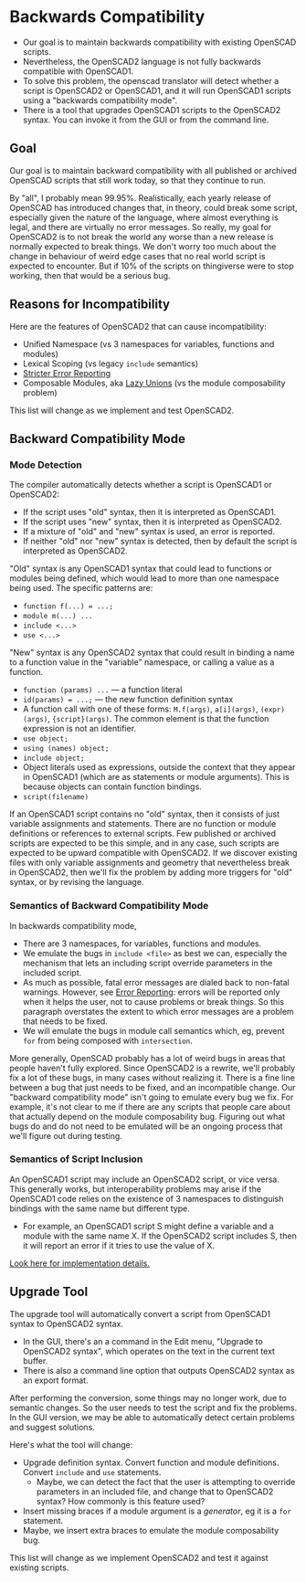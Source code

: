 # Backwards Compatibility

* Our goal is to maintain backwards compatibility with existing OpenSCAD scripts.
* Nevertheless, the OpenSCAD2 language is not fully backwards compatible with OpenSCAD1.
* To solve this problem, the openscad translator will detect whether a script is OpenSCAD2
  or OpenSCAD1, and it will run OpenSCAD1 scripts using a "backwards compatibility mode".
* There is a tool that upgrades OpenSCAD1 scripts to the OpenSCAD2 syntax.
  You can invoke it from the GUI or from the command line.

## Goal
Our goal is to maintain backward compatibility with all published or archived
OpenSCAD scripts that still work today, so that they continue to run.

By "all", I probably mean 99.95%.
Realistically, each yearly release of OpenSCAD has introduced changes that,
in theory, could break some script, especially given the nature of the language,
where almost everything is legal, and there are virtually no error messages.
So really, my goal for OpenSCAD2 is to not break the world any worse than
a new release is normally expected to break things. We don't worry too much
about the change in behaviour of weird edge cases that no real world script
is expected to encounter. But if 10% of the scripts on thingiverse were to stop working,
then that would be a serious bug.

## Reasons for Incompatibility
Here are the features of OpenSCAD2 that can cause incompatibility:
* Unified Namespace
  (vs 3 namespaces for variables, functions and modules)
* Lexical Scoping
  (vs legacy `include` semantics)
* [Stricter Error Reporting](Error_Reporting.md)
* Composable Modules,
  aka [Lazy Unions](https://github.com/openscad/openscad/wiki/OEP2:-Implicit-Unions)
  (vs the module composability problem)

This list will change as we implement and test OpenSCAD2.

## Backward Compatibility Mode
### Mode Detection
The compiler automatically detects whether a script is OpenSCAD1 or OpenSCAD2:
* If the script uses "old" syntax, then it is interpreted as OpenSCAD1.
* If the script uses "new" syntax, then it is interpreted as OpenSCAD2.
* If a mixture of "old" and "new" syntax is used, an error is reported.
* If neither "old" nor "new" syntax is detected, then
  by default the script is interpreted as OpenSCAD2.

"Old" syntax is any OpenSCAD1 syntax that could lead to functions or
modules being defined, which would lead to more than one namespace being used.
The specific patterns are:
* `function f(...) = ...;`
* `module m(...) ...`
* `include <...>`
* `use <...>`

"New" syntax is any OpenSCAD2 syntax that could result in
binding a name to a function value in the "variable" namespace,
or calling a value as a function.
* `function (params) ...` &mdash; a function literal
* `id(params) = ...;` &mdash; the new function definition syntax
* A function call with one of these forms:
  `M.f(args)`, `a[i](args)`, `(expr)(args)`, `{script}(args)`.
  The common element is that the function expression is not an identifier.
* `use object;`
* `using (names) object;`
* `include object;`
* Object literals used as expressions, outside the context that they
  appear in OpenSCAD1 (which are as statements or module arguments).
  This is because objects can contain function bindings.
* `script(filename)`

If an OpenSCAD1 script contains no "old" syntax,
then it consists of just variable assignments and statements.
There are no function or module definitions or references to external scripts.
Few published or archived scripts are expected to be this simple,
and in any case, such scripts are expected to be upward compatible with OpenSCAD2.
If we discover existing files
with only variable assignments and geometry that nevertheless break in OpenSCAD2,
then we'll fix the problem by adding more triggers for "old" syntax, or by revising the language.

### Semantics of Backward Compatibility Mode
In backwards compatibility mode,
* There are 3 namespaces, for variables, functions and modules.
* We emulate the bugs in `include <file>` as best we can,
  especially the mechanism that lets an including script override parameters
  in the included script.
* As much as possible, fatal error messages are dialed back to non-fatal warnings.
  However, see [Error Reporting](Error_Reporting.md):
  errors will be reported only when it helps the user, not to cause problems or break things.
  So this paragraph overstates the extent to which error messages are
  a problem that needs to be fixed.
* We will emulate the bugs in module call semantics which, eg,
  prevent `for` from being composed with `intersection`.

More generally, OpenSCAD probably has a lot of weird bugs in areas that people haven't
fully explored. Since OpenSCAD2 is a rewrite, we'll probably fix a lot of these bugs,
in many cases without realizing it. There is a fine line between a bug that just needs
to be fixed, and an incompatible change. Our "backward compatibility mode"
isn't going to emulate every bug we fix. For example, it's not clear to me if there
are any scripts that people care about that actually depend on the module composability bug.
Figuring out what bugs do and do not need to be emulated will be an
ongoing process that we'll figure out during testing.

### Semantics of Script Inclusion
An OpenSCAD1 script may include an OpenSCAD2 script, or vice versa.
This generally works, but interoperability problems may arise
if the OpenSCAD1 code relies on the existence of 3 namespaces
to distinguish bindings with the same name but different type.
* For example, an OpenSCAD1 script S might define a variable and a module
  with the same name X. If the OpenSCAD2 script includes S,
  then it will report an error if it tries to use the value of X.

[Look here for implementation details.](Implementation.md#analyzer)

## Upgrade Tool
The upgrade tool will automatically convert a script
from OpenSCAD1 syntax to OpenSCAD2 syntax.
* In the GUI, there's an a command in the Edit menu,
  "Upgrade to OpenSCAD2 syntax", which operates on the text
  in the current text buffer.
* There is also a command line option that outputs OpenSCAD2 syntax
  as an export format.

After performing the conversion, some things may no longer work,
due to semantic changes. So the user needs to test the script
and fix the problems. In the GUI version, we may be able to
automatically detect certain problems and suggest solutions.

Here's what the tool will change:
* Upgrade definition syntax. Convert function and module
  definitions. Convert `include` and `use` statements.
  * Maybe, we can detect the fact that the user is attempting
    to override parameters in an included file, and change that
    to OpenSCAD2 syntax? How commonly is this feature used?
* Insert missing braces if a module argument is a *generator*,
  eg it is a `for` statement.
* Maybe, we insert extra braces to emulate the module composability bug.

This list will change as we implement OpenSCAD2
and test it against existing scripts.
